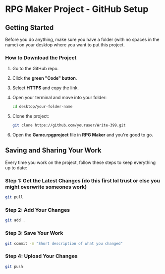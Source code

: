 # RPG Maker Project - GitHub Setup

## Getting Started

Before you do anything, make sure you have a folder (with no spaces in the name) on your desktop where you want to put this project.

### How to Download the Project

1. Go to the GitHub repo.
2. Click the **green "Code" button**.
3. Select **HTTPS** and copy the link.
4. Open your terminal and move into your folder:

   ```sh
   cd desktop/your-folder-name
   ```

5. Clone the project:

   ```sh
   git clone https://github.com/youruser/Write-399.git
   ```

6. Open the **Game.rpgproject** file in **RPG Maker** and you're good to go.

## Saving and Sharing Your Work

Every time you work on the project, follow these steps to keep everything up to date:

### Step 1: Get the Latest Changes (do this first lol trust or else you might overwrite someones work)

```sh
git pull
```

### Step 2: Add Your Changes

```sh
git add .
```

### Step 3: Save Your Work

```sh
git commit -m "Short description of what you changed"
```

### Step 4: Upload Your Changes

```sh
git push
```

